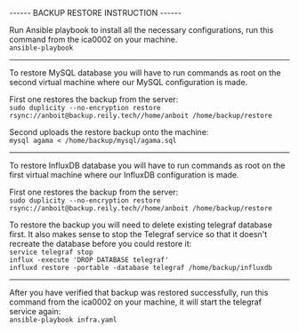 ------ BACKUP RESTORE INSTRUCTION ------

Run Ansible playbook to install all the necessary configurations, run this command from the ica0002 on your machine.<br>
```ansible-playbook```

----------------------------------------

To restore MySQL database you will have to run commands as root on the second virtual machine where our MySQL configuration is made. 

First one restores the backup from the server:<br>
```sudo duplicity --no-encryption restore rsync://anboit@backup.reily.tech//home/anboit /home/backup/restore```

Second uploads the restore backup onto the machine:<br>
```mysql agama < /home/backup/mysql/agama.sql```

----------------------------------------

To restore InfluxDB database you will have to run commands as root on the first virtual machine where our InfluxDB configuration is made.

First one restores the backup from the server:<br>
```sudo duplicity --no-encryption restore rsync://anboit@backup.reily.tech//home/anboit /home/backup/restore```

To restore the backup you will need to delete existing telegraf database first. It also makes sense to stop the Telegraf service so that it doesn't recreate the database before you could restore it:<br>
```service telegraf stop```<br>
```influx -execute 'DROP DATABASE telegraf'```<br>
```influxd restore -portable -database telegraf /home/backup/influxdb```

----------------------------------------

After you have verified that backup was restored successfully, run this command from the ica0002 on your machine,
it will start the telegraf service again:<br>
```ansible-playbook infra.yaml```
